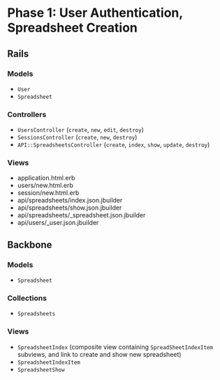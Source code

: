 # Phase 1: User Authentication, Spreadsheet Creation

## Rails
### Models
* `User`
* `Spreadsheet`

### Controllers
* `UsersController` (`create`, `new`, `edit`, `destroy`)
* `SessionsController` (`create`, `new`, `destroy`)
* `API::SpreadsheetsController` (`create`, `index`, `show`, `update`, `destroy`)

### Views
* application.html.erb
* users/new.html.erb
* session/new.html.erb
* api/spreadsheets/index.json.jbuilder
* api/spreadsheets/show.json.jbuilder
* api/spreadsheets/\_spreadsheet.json.jbuilder
* api/users/\_user.json.jbuilder

## Backbone
### Models
* `Spreadsheet`

### Collections
* `Spreadsheets`

### Views
* `SpreadsheetIndex` (composite view containing `SpreadSheetIndexItem` subviews, and link to create and show new spreadsheet)
* `SpreadsheetIndexItem`
* `SpreadsheetShow`
